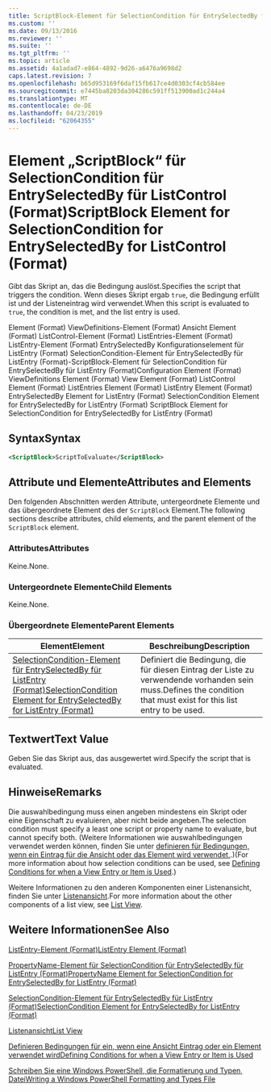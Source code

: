 ```yaml
---
title: ScriptBlock-Element für SelectionCondition für EntrySelectedBy für ListControl (Format) | Microsoft-Dokumentation
ms.custom: ''
ms.date: 09/13/2016
ms.reviewer: ''
ms.suite: ''
ms.tgt_pltfrm: ''
ms.topic: article
ms.assetid: 4a1adad7-e864-4892-9d26-a6476a9698d2
caps.latest.revision: 7
ms.openlocfilehash: b65d953169f6daf15fb617ce4d0303cf4cb584ee
ms.sourcegitcommit: e7445ba8203da304286c591ff513900ad1c244a4
ms.translationtype: MT
ms.contentlocale: de-DE
ms.lasthandoff: 04/23/2019
ms.locfileid: "62064355"
---
```

# <a name="scriptblock-element-for-selectioncondition-for-entryselectedby-for-listcontrol-format"></a><span data-ttu-id="7788d-102">Element „ScriptBlock“ für SelectionCondition für EntrySelectedBy für ListControl (Format)</span><span class="sxs-lookup"><span data-stu-id="7788d-102">ScriptBlock Element for SelectionCondition for EntrySelectedBy for ListControl (Format)</span></span>

<span data-ttu-id="7788d-103">Gibt das Skript an, das die Bedingung auslöst.</span><span class="sxs-lookup"><span data-stu-id="7788d-103">Specifies the script that triggers the condition.</span></span> <span data-ttu-id="7788d-104">Wenn dieses Skript ergab `true`, die Bedingung erfüllt ist und der Listeneintrag wird verwendet.</span><span class="sxs-lookup"><span data-stu-id="7788d-104">When this script is evaluated to `true`, the condition is met, and the list entry is used.</span></span>

<span data-ttu-id="7788d-105">Element (Format) ViewDefinitions-Element (Format) Ansicht Element (Format) ListControl-Element (Format) ListEntries-Element (Format) ListEntry-Element (Format) EntrySelectedBy Konfigurationselement für ListEntry (Format) SelectionCondition-Element für EntrySelectedBy für ListEntry (Format)-ScriptBlock-Element für SelectionCondition für EntrySelectedBy für ListEntry (Format)</span><span class="sxs-lookup"><span data-stu-id="7788d-105">Configuration Element (Format) ViewDefinitions Element (Format) View Element (Format) ListControl Element (Format) ListEntries Element (Format) ListEntry Element (Format) EntrySelectedBy Element for ListEntry (Format) SelectionCondition Element for EntrySelectedBy for ListEntry (Format) ScriptBlock Element for SelectionCondition for EntrySelectedBy for ListEntry (Format)</span></span>

## <a name="syntax"></a><span data-ttu-id="7788d-106">Syntax</span><span class="sxs-lookup"><span data-stu-id="7788d-106">Syntax</span></span>

```xml
<ScriptBlock>ScriptToEvaluate</ScriptBlock>
```

## <a name="attributes-and-elements"></a><span data-ttu-id="7788d-107">Attribute und Elemente</span><span class="sxs-lookup"><span data-stu-id="7788d-107">Attributes and Elements</span></span>

<span data-ttu-id="7788d-108">Den folgenden Abschnitten werden Attribute, untergeordnete Elemente und das übergeordnete Element des der `ScriptBlock` Element.</span><span class="sxs-lookup"><span data-stu-id="7788d-108">The following sections describe attributes, child elements, and the parent element of the `ScriptBlock` element.</span></span>

### <a name="attributes"></a><span data-ttu-id="7788d-109">Attributes</span><span class="sxs-lookup"><span data-stu-id="7788d-109">Attributes</span></span>

<span data-ttu-id="7788d-110">Keine.</span><span class="sxs-lookup"><span data-stu-id="7788d-110">None.</span></span>

### <a name="child-elements"></a><span data-ttu-id="7788d-111">Untergeordnete Elemente</span><span class="sxs-lookup"><span data-stu-id="7788d-111">Child Elements</span></span>

<span data-ttu-id="7788d-112">Keine.</span><span class="sxs-lookup"><span data-stu-id="7788d-112">None.</span></span>

### <a name="parent-elements"></a><span data-ttu-id="7788d-113">Übergeordnete Elemente</span><span class="sxs-lookup"><span data-stu-id="7788d-113">Parent Elements</span></span>

|<span data-ttu-id="7788d-114">Element</span><span class="sxs-lookup"><span data-stu-id="7788d-114">Element</span></span>|<span data-ttu-id="7788d-115">Beschreibung</span><span class="sxs-lookup"><span data-stu-id="7788d-115">Description</span></span>|
|-------------|-----------------|
|[<span data-ttu-id="7788d-116">SelectionCondition-Element für EntrySelectedBy für ListEntry (Format)</span><span class="sxs-lookup"><span data-stu-id="7788d-116">SelectionCondition Element for EntrySelectedBy for ListEntry (Format)</span></span>](./selectioncondition-element-for-entryselectedby-for-listcontrol-format.md)|<span data-ttu-id="7788d-117">Definiert die Bedingung, die für diesen Eintrag der Liste zu verwendende vorhanden sein muss.</span><span class="sxs-lookup"><span data-stu-id="7788d-117">Defines the condition that must exist for this list entry to be used.</span></span>|

## <a name="text-value"></a><span data-ttu-id="7788d-118">Textwert</span><span class="sxs-lookup"><span data-stu-id="7788d-118">Text Value</span></span>

<span data-ttu-id="7788d-119">Geben Sie das Skript aus, das ausgewertet wird.</span><span class="sxs-lookup"><span data-stu-id="7788d-119">Specify the script that is evaluated.</span></span>

## <a name="remarks"></a><span data-ttu-id="7788d-120">Hinweise</span><span class="sxs-lookup"><span data-stu-id="7788d-120">Remarks</span></span>

<span data-ttu-id="7788d-121">Die auswahlbedingung muss einen angeben mindestens ein Skript oder eine Eigenschaft zu evaluieren, aber nicht beide angeben.</span><span class="sxs-lookup"><span data-stu-id="7788d-121">The selection condition must specify a least one script or property name to evaluate, but cannot specify both.</span></span> <span data-ttu-id="7788d-122">(Weitere Informationen wie auswahlbedingungen verwendet werden können, finden Sie unter [definieren für Bedingungen, wenn ein Eintrag für die Ansicht oder das Element wird verwendet,](./defining-conditions-for-displaying-data.md).)</span><span class="sxs-lookup"><span data-stu-id="7788d-122">(For more information about how selection conditions can be used, see [Defining Conditions for when a View Entry or Item is Used](./defining-conditions-for-displaying-data.md).)</span></span>

<span data-ttu-id="7788d-123">Weitere Informationen zu den anderen Komponenten einer Listenansicht, finden Sie unter [Listenansicht](./creating-a-list-view.md).</span><span class="sxs-lookup"><span data-stu-id="7788d-123">For more information about the other components of a list view, see [List View](./creating-a-list-view.md).</span></span>

## <a name="see-also"></a><span data-ttu-id="7788d-124">Weitere Informationen</span><span class="sxs-lookup"><span data-stu-id="7788d-124">See Also</span></span>

[<span data-ttu-id="7788d-125">ListEntry-Element (Format)</span><span class="sxs-lookup"><span data-stu-id="7788d-125">ListEntry Element (Format)</span></span>](./listentry-element-for-listcontrol-format.md)

[<span data-ttu-id="7788d-126">PropertyName-Element für SelectionCondition für EntrySelectedBy für ListEntry (Format)</span><span class="sxs-lookup"><span data-stu-id="7788d-126">PropertyName Element for SelectionCondition for EntrySelectedBy for ListEntry (Format)</span></span>](./propertyname-element-for-selectioncondition-for-entryselectedby-for-listcontrol-format.md)

[<span data-ttu-id="7788d-127">SelectionCondition-Element für EntrySelectedBy für ListEntry (Format)</span><span class="sxs-lookup"><span data-stu-id="7788d-127">SelectionCondition Element for EntrySelectedBy for ListEntry (Format)</span></span>](./selectioncondition-element-for-entryselectedby-for-listcontrol-format.md)

[<span data-ttu-id="7788d-128">Listenansicht</span><span class="sxs-lookup"><span data-stu-id="7788d-128">List View</span></span>](./creating-a-list-view.md)

[<span data-ttu-id="7788d-129">Definieren Bedingungen für ein, wenn eine Ansicht Eintrag oder ein Element verwendet wird</span><span class="sxs-lookup"><span data-stu-id="7788d-129">Defining Conditions for when a View Entry or Item is Used</span></span>](./defining-conditions-for-displaying-data.md)

[<span data-ttu-id="7788d-130">Schreiben Sie eine Windows PowerShell, die Formatierung und Typen, Datei</span><span class="sxs-lookup"><span data-stu-id="7788d-130">Writing a Windows PowerShell Formatting and Types File</span></span>](./writing-a-powershell-formatting-file.md)
